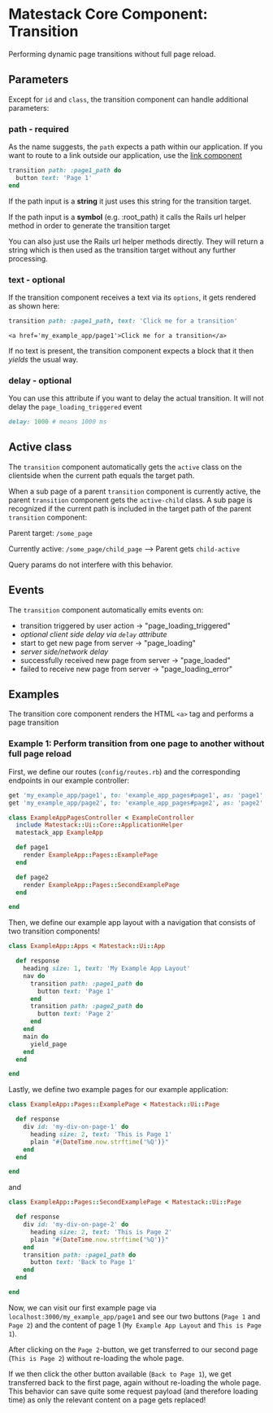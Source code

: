 # Matestack Core Component: Transition

Performing dynamic page transitions without full page reload.

## Parameters

Except for `id` and `class`, the transition component can handle additional parameters:

### path - required

As the name suggests, the `path` expects a path within our application. If you want to route to a link outside our application, use the [link component](link.md)

```ruby
transition path: :page1_path do
  button text: 'Page 1'
end
```

If the path input is a **string** it just uses this string for the transition target.

If the path input is a **symbol** \(e.g. :root\_path\) it calls the Rails url helper method in order to generate the transition target

You can also just use the Rails url helper methods directly. They will return a string which is then used as the transition target without any further processing.

### text - optional

If the transition component receives a text via its `options`, it gets rendered as shown here:

```ruby
transition path: :page1_path, text: 'Click me for a transition'
```

```markup
<a href='my_example_app/page1'>Click me for a transition</a>
```

If no text is present, the transition component expects a block that it then _yields_ the usual way.

### delay - optional

You can use this attribute if you want to delay the actual transition. It will not delay the `page_loading_triggered` event

```ruby
delay: 1000 # means 1000 ms
```

## Active class

The `transition` component automatically gets the `active` class on the clientside when the current path equals the target path.

When a sub page of a parent `transition` component is currently active, the parent `transition` component gets the `active-child` class. A sub page is recognized if the current path is included in the target path of the parent `transition` component:

Parent target: `/some_page`

Currently active: `/some_page/child_page` --&gt; Parent gets `child-active`

Query params do not interfere with this behavior.

## Events

The `transition` component automatically emits events on:

* transition triggered by user action -&gt; "page\_loading\_triggered"
* _optional client side delay via `delay` attribute_
* start to get new page from server -&gt; "page\_loading"
* _server side/network delay_
* successfully received new page from server -&gt; "page\_loaded"
* failed to receive new page from server -&gt; "page\_loading\_error"

## Examples

The transition core component renders the HTML `<a>` tag and performs a page transition

### Example 1: Perform transition from one page to another without full page reload

First, we define our routes \(`config/routes.rb`\) and the corresponding endpoints in our example controller:

```ruby
get 'my_example_app/page1', to: 'example_app_pages#page1', as: 'page1'
get 'my_example_app/page2', to: 'example_app_pages#page2', as: 'page2'
```

```ruby
class ExampleAppPagesController < ExampleController
  include Matestack::Ui::Core::ApplicationHelper
  matestack_app ExampleApp

  def page1
    render ExampleApp::Pages::ExamplePage
  end

  def page2
    render ExampleApp::Pages::SecondExamplePage
  end

end
```

Then, we define our example app layout with a navigation that consists of two transition components!

```ruby
class ExampleApp::Apps < Matestack::Ui::App

  def response
    heading size: 1, text: 'My Example App Layout'
    nav do
      transition path: :page1_path do
        button text: 'Page 1'
      end
      transition path: :page2_path do
        button text: 'Page 2'
      end
    end
    main do
      yield_page
    end
  end

end
```

Lastly, we define two example pages for our example application:

```ruby
class ExampleApp::Pages::ExamplePage < Matestack::Ui::Page

  def response
    div id: 'my-div-on-page-1' do
      heading size: 2, text: 'This is Page 1'
      plain "#{DateTime.now.strftime('%Q')}"
    end
  end

end
```

and

```ruby
class ExampleApp::Pages::SecondExamplePage < Matestack::Ui::Page

  def response
    div id: 'my-div-on-page-2' do
      heading size: 2, text: 'This is Page 2'
      plain "#{DateTime.now.strftime('%Q')}"
    end
    transition path: :page1_path do
      button text: 'Back to Page 1'
    end
  end

end
```

Now, we can visit our first example page via `localhost:3000/my_example_app/page1` and see our two buttons \(`Page 1` and `Page 2`\) and the content of page 1 \(`My Example App Layout` and `This is Page 1`\).

After clicking on the `Page 2`-button, we get transferred to our second page \(`This is Page 2`\) without re-loading the whole page.

If we then click the other button available \(`Back to Page 1`\), we get transferred back to the first page, again without re-loading the whole page. This behavior can save quite some request payload \(and therefore loading time\) as only the relevant content on a page gets replaced!


